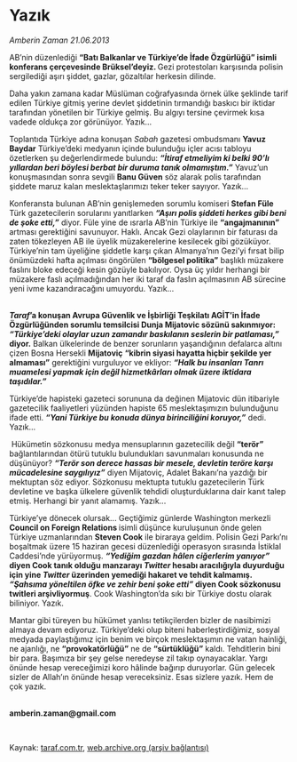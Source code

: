 # Yazık

*Amberin Zaman 21.06.2013*

<div class="yazi"><p>AB’nin düzenlediği <b>“Batı Balkanlar ve Türkiye’de İfade Özgürlüğü” isimli konferans çerçevesinde Brüksel’deyiz. </b>Gezi protestoları karşısında polisin sergilediği aşırı şiddet, gazlar, gözaltılar herkesin dilinde. </p>
<p>Daha yakın zamana kadar Müslüman coğrafyasında örnek ülke şeklinde tarif edilen Türkiye gitmiş yerine devlet şiddetinin tırmandığı baskıcı bir iktidar tarafından yönetilen bir Türkiye gelmiş. Bu algıyı tersine çevirmek kısa vadede oldukça zor görünüyor. Yazık...</p>
<p>Toplantıda Türkiye adına konuşan <i>Sabah</i> gazetesi ombudsmanı <b>Yavuz Baydar</b> Türkiye’deki medyanın içinde bulunduğu içler acısı tabloyu özetlerken şu değerlendirmede bulundu: <b><i>“İtiraf etmeliyim ki belki 90’lı yıllardan beri böylesi berbat bir duruma tanık olmamıştım.”</i></b> Yavuz’un konuşmasından sonra sevgili <b>Banu Güven</b> söz alarak polis tarafından şiddete maruz kalan meslektaşlarımızı teker teker sayıyor. Yazık...</p>
<p>Konferansta bulunan AB’nin genişlemeden sorumlu komiseri <b>Stefan Füle</b> Türk gazetecilerin sorularını yanıtlarken <b><i>“Aşırı polis şiddeti herkes gibi beni de şoke etti,”</i></b> diyor. Füle yine de ısrarla AB’nin Türkiye ile <b>“angajmanının”</b> artması gerektiğini savunuyor. Haklı. Ancak Gezi olaylarının bir faturası da zaten tökezleyen AB ile üyelik müzakerelerine kesilecek gibi gözüküyor. Türkiye’nin tam üyeliğine şiddetle karşı çıkan Almanya’nın Gezi’yi fırsat bilip önümüzdeki hafta açılması öngörülen <b>“bölgesel politika”</b> başlıklı müzakere faslını bloke edeceği kesin gözüyle bakılıyor. Oysa üç yıldır herhangi bir müzakere faslı açılmadığından her iki taraf da faslın açılmasının AB sürecine yeni ivme kazandıracağını umuyordu. Yazık...</p>
<p><b><i><br/>Taraf</i></b><b>’a konuşan Avrupa Güvenlik ve İşbirliği Teşkilatı AGİT’in İfade Özgürlüğünden sorumlu temsilcisi Dunja Mijatovic sözünü sakınmıyor: <i>“Türkiye’deki olaylar uzun zamandır baskılanın seslerin bir patlaması,”</i> diyor.</b> Balkan ülkelerinde de benzer sorunların yaşandığının defalarca altını çizen Bosna Hersekli <b>Mijatoviç</b> <b>“kibrin siyasi hayatta hiçbir şekilde yer almaması”</b> gerektiğini vurguluyor ve ekliyor: <b><i>“Halk bu insanları Tanrı muamelesi yapmak için değil hizmetkârları olmak üzere iktidara taşıdılar.” </i></b></p>
<p>Türkiye’de hapisteki gazeteci sorununa da değinen Mijatovic dün itibariyle gazetecilik faaliyetleri yüzünden hapiste 65 meslektaşımızın bulunduğunu ifade etti. <b><i>“Yani Türkiye bu konuda dünya birinciliğini koruyor,”</i></b> dedi. Yazık...</p>
<p> Hükümetin sözkonusu medya mensuplarının gazetecilik değil <b>“terör”</b> bağlantılarından ötürü tutuklu bulundukları savunmaları konusunda ne düşünüyor? <b><i>“Terör son derece hassas bir mesele, devletin teröre karşı mücadelesine saygılıyız”</i></b> diyen Mijatoviç, Adalet Bakanı’na yazdığı bir mektuptan söz ediyor. Sözkonusu mektupta tutuklu gazetecilerin Türk devletine ve başka ülkelere güvenlik tehdidi oluşturduklarına dair kanıt talep etmiş. Herhangi bir yanıt alamamış. Yazık...</p>
<p>Türkiye’ye dönecek olursak... Geçtiğimiz günlerde Washington merkezli <b>Council on Foreign Relations </b>isimli düşünce kuruluşunun önde gelen Türkiye uzmanlarından <b>Steven Cook</b> ile biraraya geldim. Polisin Gezi Parkı’nı boşaltmak üzere 15 haziran gecesi düzenlediği operasyon sırasında İstiklal Caddesi’nde yürüyormuş. <b><i>“Yediğim gazdan hâlen ciğerlerim yanıyor”</i> diyen Cook tanık olduğu manzarayı <i>Twitter</i> hesabı aracılığıyla duyurduğu için yine <i>Twitter</i> üzerinden yemediği hakaret ve tehdit kalmamış. <i>“Şahsıma yöneltilen öfke ve zehir beni şoke etti”</i> diyen Cook sözkonusu twitleri arşivliyormuş</b>. Cook Washington’da sıkı bir Türkiye dostu olarak biliniyor. Yazık.</p>
<p>Mantar gibi türeyen bu hükümet yanlısı tetikçilerden bizler de nasibimizi almaya devam ediyoruz. Türkiye’deki olup biteni haberleştirdiğimiz, sosyal medyada paylaştığımız için benim ve birçok meslektaşımın ne vatan hainliği, ne ajanlığı, ne <b>“provokatörlüğü”</b> ne de <b>“sürtüklüğü”</b> kaldı. Tehditlerin bini bir para. Başımıza bir şey gelse neredeyse zil takıp oynayacaklar. Yargı önünde hesap vereceğimizi koro hâlinde bağırıp duruyorlar. Gün gelecek sizler de Allah’ın önünde hesap vereceksiniz. Esas sizlere yazık. Hem de çok yazık.</p><b>
<p><br/>amberin.zaman@gmail.com</p>
<p></p></b> 
</div>

Kaynak: [taraf.com.tr](http://www.taraf.com.tr:80/amberin-zaman/makale-yazik-2.htm), [web.archive.org (arşiv bağlantısı)](http://web.archive.org/web/20130622071738/http://www.taraf.com.tr:80/amberin-zaman/makale-yazik-2.htm)
